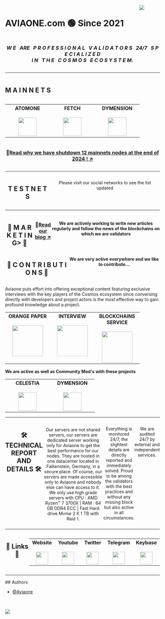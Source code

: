 <div align="center">
  <div style="display: flex; align-items: flex-start;">
<h1>AVIAONE.com 🟢 Since 2021</h1>  
<img src="https://aviaone.com/blog/wp-content/uploads/2022/09/cropped-header-background-black-aviaone.jpg" style="display: inline-block; margin: 0 auto; max-width: 300px">
  </div>
</div>

<div align="center">
  <div style="display: flex; align-items: flex-start;">
  <h3><b><i>W E &nbsp; ARE &nbsp; P R O F E S S I O N A L &nbsp; V A L I D A T O R S &nbsp; 24/7 &nbsp; S P E C I A L I Z E D<br />I N &nbsp; T H E &nbsp; C O S M O S &nbsp; E C O S Y S T E M.</b></i></h3>
  </div>
</div>
<hr>
<div align="center">
  <div style="display: flex; align-items: flex-start;">
  <h2><b>M A I N N E T S</b></h2>
  </div>
</div>

<table width="320px" align="center">
    <tbody>
        <tr valign="top">
		    <td width="130px" align="center">
            <span><strong>ATOMONE</strong></span><br><br />
            <a href="https://restake.app/atomone/atonevaloper1342p4lqh94s8qrk48vz2x6nlh3p2hqx4autnd9" target="_blank" rel="noopener noreferrer">
            <img height="60px" src="https://aviaone.com/blockchains-service/dist/img/logo-atomone.jpg">
            </td>			
            <td width="130px" align="center">
            <span><strong>FETCH</strong></span><br><br />
            <a href="https://aviaone.com/fetch-blockchain-ai" target="_blank" rel="noopener noreferrer">
            <img height="60px" src="https://aviaone.com/assets/img/blockchain/fetch/fetch-logo.jpg">
            </td>
            <td width="130px" align="center">
            <span><strong>DYMENSION</strong></span><br><br />
            <a href="https://restake.app/dymension/dymvaloper1vtf9ytvqg8k7n3hx7rt7fezktg7przxmeduldc" target="_blank" rel="noopener noreferrer">
            <img height="60px" src="https://aviaone.com/blockchains-service/dist/img/logo-dymension.jpg">
            </td>
        </tr>
    </tbody>
</table>
<div align="center">
  <div style="display: flex; align-items: flex-start;">	
	<h3>🔗<a href="https://aviaone.com/blog/2024-has-been-a-challenging-year/">Read why we have shutdown 12 mainnets nodes at the end of 2024 ! ↗️</a></h3>
  </div>
</div>
	  <hr>
<div align="center">
  <div style="display: flex; align-items: flex-start;">
  <h2><b>T E S T N E T S</b></h2>
  <p>Please visit our social networks to see the list updated</p>
  </div>
</div>
<hr>
<div align="center">
  <div style="display: flex; align-items: flex-start;">				
<h2>🚀 <b></b>M A R K E T I N G></b> 🚀</h2>
	
<h3>🔗<a href="https://aviaone.com/blog/">Read our blog ↗️</a></h3>

<h4>We are actively working to write new articles regularly and follow the news of the blockchains on which we are validators</h4>
 </div>
</div>
<div align="center">
  <div style="display: flex; align-items: flex-start;">
<h2>🚀 <b>C O N T R I B U T I O N S</b> 🚀</h2>
<p><b>We are very active everywhere and we like to contribute...</b></p>

 </div>
</div>


   
<p>Aviaone puts effort into offering exceptional content featuring exclusive interviews with the key players of the Cosmos ecosystem since conversing directly with developers and project actors is the most effective way to gain profound knowledge about a project.</p>
<table width="320px" align="center">
    <tbody>
        <tr valign="top">
		    <td width="130px" align="center">
            <span><strong>ORANGE PAPER</strong></span><br><br />
            <a href="https://aviaone.com/orange-paper-blockchain" target="_blank" rel="noopener noreferrer">
            <img height="100px" src="https://aviaone.com/assets/img/aviaone/orange-paper/orange-paper-meta-image.jpg">
            </td>			
            <td width="130px" align="center">
            <span><strong>INTERVIEW</strong></span><br><br />
            <a href="https://aviaone.com/interview-cosmos-blockchain-ecosystem" target="_blank" rel="noopener noreferrer">
            <img height="100px" src="https://aviaone.com/assets/img/aviaone/interviews/interviews-meta-image.jpg">
            </td>
		    <td width="130px" align="center">
            <span><strong>BLOCKCHAINS SERVICE</strong></span><br><br />
            <a href="https://aviaone.com/blockchains-service/" target="_blank" rel="noopener noreferrer">
            <img height="100px" src="https://aviaone.com/assets/img/blockchain/aviaone/aviaone-MetaABS.jpg">
            </td>
       </tr>
    </tbody>
</table>
<p><b>We are active as well as Community Mod's with these projects</b></p>
<table width="320px" align="center">
    <tbody>
        <tr valign="top">
		    <td width="130px" align="center">
            <span><strong>CELESTIA</strong></span><br><br>
            <a href="https://discord.gg/celestiacommunity" rel="nofollow">
            <img height="60px" src="https://camo.githubusercontent.com/8ba2457a855d02075803986c8d72d6d753da87a163442607670bc6095812739d/68747470733a2f2f617669616f6e652e636f6d2f77702d636f6e74656e742f75706c6f6164732f323032322f30392f6c6f676f2d63656c65737469612d333030783330302e706e67" data-canonical-src="https://aviaone.com/blog/wp-content/uploads/2022/09/logo-celestia-300x300.png" style="max-width: 100%;">
            </a></td>			
            <td width="130px" align="center">
            <span><strong>DYMENSION</strong></span><br><br>
            <a href="https://discord.gg/dymension" rel="nofollow">
            <img height="60px" src="https://aviaone.com/assets/img/blockchain/dymension/dymension-logo.jpg" data-canonical-src="https://aviaone.com/assets/img/blockchain/dymension/dymension-logo.jpg" style="max-width: 100%;">
            </a></td>
        </tr>
    </tbody>
</table>
  </div>
</div>
<hr>
<div align="center">
  <div style="display: flex; align-items: flex-start;">
<h2>🛠 <b>TECHNICAL REPORT AND DETAILS</b> 🛠</h2>
<br />
Our servers are not shared servers, our servers are dedicated server working only for Aviaone to get the best performance for our nodes. They are hosted in one datacenter located in Falkenstein, Germany, in a secure place. Of course, our servers are made accessible only to Aviaone and nobody else can have access to it. We only use high grade servers with CPU : AMD Ryzen™ 7 3700X | RAM : 64 GB DDR4 ECC | Fast Hard drive Mvme 2 X 1 TB with Raid 1.

Everything is monitored 24/7, the slightest details are directly reported and immediately solved.
Proud to be among the validators with the best practices and without any missing block but also active in all circumstances.

We are audited 24/7 by external and independent services.
  </div>
</div>
<hr>
<div align="center">
  <div style="display: flex; align-items: flex-start;">
	  <h2>🔗 <b>Links</b> 🔗 </h2>  
<table width="320px" align="center">
    <tbody>
        <tr valign="top">
		    <td width="130px" align="center">
            <span><strong>Website</strong></span><br><br />
            <a href="https://aviaone.com" target="_blank" rel="noopener noreferrer">
            <img height="40px" src="https://aviaone.com/wp-content/uploads/2022/09/logo-Aviaone-orange-noir512.png">
            </td>
			<td width="130px" align="center">
            <span><strong>Youtube</strong></span><br><br />
            <a href="https://www.youtube.com/aviaone" target="_blank" rel="noopener noreferrer">
            <img height="40px" src="https://upload.wikimedia.org/wikipedia/commons/thumb/0/09/YouTube_full-color_icon_%282017%29.svg/159px-YouTube_full-color_icon_%282017%29.svg.png?20211015074811">
            </td>
            <td width="130px" align="center">
            <span><strong>Twitter</strong></span><br><br />
            <a href="https://twitter.com/avia_one" target="_blank" rel="noopener noreferrer">
            <img height="40px" src="https://upload.wikimedia.org/wikipedia/commons/thumb/6/6f/Logo_of_Twitter.svg/150px-Logo_of_Twitter.svg.png">
            </td>
            <td width="130px" align="center">
            <span><strong>Telegram</strong></span><br><br />
            <a href="https://t.me/aviaone" target="_blank" rel="noopener noreferrer">
            <img height="40px" src="https://upload.wikimedia.org/wikipedia/commons/thumb/8/82/Telegram_logo.svg/512px-Telegram_logo.svg.png?20220101141644">
            </td>
			<td width="130px" align="center">
            <span><strong>Keybase</strong></span><br><br />
            <a href="https://keybase.io/aviaone" target="_blank" rel="noopener noreferrer">
            <img height="40px" src="https://upload.wikimedia.org/wikipedia/commons/thumb/b/bb/Keybase_logo_official.svg/640px-Keybase_logo_official.svg.png">
            </td>
        </tr>
    </tbody>
</table>
  </div>
</div>
<hr>
## Authors

- [@Aviaone](https://www.github.com/aviaone)

<br />
<br />
<div align="center">
  <div style="display: flex; align-items: flex-start;">
    <img align="top" src="https://komarev.com/ghpvc/?username=AviaOne&color=blueviolet"/>
  </div>
</div>
